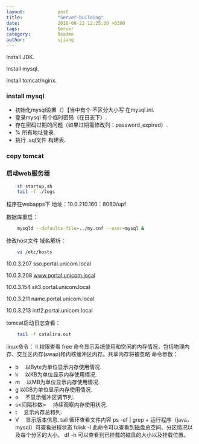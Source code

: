 ```yaml
---
layout:            post
title:             "Server-building"
date:              2016-08-22 12:25:00 +0300
tags:              Server 
category:          Readme
author:            sjiang
---
```


Install JDK.

Install mysql.

Install tomcat/nginx.


### install mysql
	
- 初始化mysql设置（）【当中有个 不区分大小写 在mysql.ini.
- 登录mysql 有个临时密码（在日志下）.
- 存在密码过期的问题（如果过期需修改列：password_expired）.
- % 所有地址登录.
- 执行 .sql文件 构建表.

### copy tomcat

### 启动web服务器
```bash
	sh startup.sh
	tail -f ./logs
```

程序在webapps下
地址：10.0.210.160：8080/upf

数据库重启：
```bash
	mysqld --defaults-file=../my.cnf --user=mysql &
```
修改host文件 域名解析：	
```bash
	vi /etc/hosts
```

10.0.3.207      sso.portal.unicom.local

10.0.3.208      www.portal.unicom.local

10.0.3.154      sit3.portal.unicom.local 

10.0.3.211   	name.portal.unicom.local

10.0.3.213 		intf2.portal.unicom.local

tomcat启动日志查看：	
```bash
	tail -f catalina.out
```


linux命令：
ll  权限查看
free 命令显示系统使用和空闲的内存情况，包括物理内存、交互区内存(swap)和内核缓冲区内存。共享内存将被忽略
命令参数：
- b 　以Byte为单位显示内存使用情况.
- k 　以KB为单位显示内存使用情况.
- m 　以MB为单位显示内存使用情况.
- g   以GB为单位显示内存使用情况. 
- o 　不显示缓冲区调节列.
- s<间隔秒数> 　持续观察内存使用状况.
- t 　显示内存总和列. 
- V 　显示版本信息.
tail		循环查看文件内容
ps -ef | grep + 运行程序（java，mysql）可查看进程状态
fdisk -l		此命令可以查看到磁盘总空间、分区情况以及每个分区的大小。
df -h		可以查看到已挂载的磁盘的大小以及挂载位置。